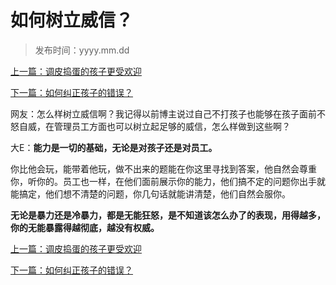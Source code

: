 # 如何树立威信？

> 发布时间：yyyy.mm.dd 

[上一篇：调皮捣蛋的孩子更受欢迎 ](/education/article21)

[下一篇：如何纠正孩子的错误？ ](/education/article23)

网友：怎么样树立威信啊？我记得以前博主说过自己不打孩子也能够在孩子面前不怒自威，在管理员工方面也可以树立起足够的威信，怎么样做到这些啊？

大E：**能力是一切的基础，无论是对孩子还是对员工。**

你比他会玩，能带着他玩，做不出来的题能在你这里寻找到答案，他自然会尊重你，听你的。员工也一样，在他们面前展示你的能力，他们搞不定的问题你出手就能搞定，他们想不清楚的问题，你几句话就能讲清楚，他们自然会服你。

**无论是暴力还是冷暴力，都是无能狂怒，是不知道该怎么办了的表现，用得越多，你的无能暴露得越彻底，越没有权威。**



[上一篇：调皮捣蛋的孩子更受欢迎 ](/education/article21)

[下一篇：如何纠正孩子的错误？ ](/education/article23)